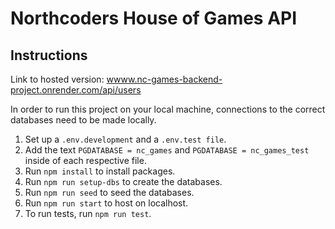 # Northcoders House of Games API

## Instructions

Link to hosted version: [wwww.nc-games-backend-project.onrender.com/api/users]()

In order to run this project on your local machine, connections to the correct databases need to be made locally.

1. Set up a `.env.development` and a `.env.test file`.
2. Add the text `PGDATABASE = nc_games` and `PGDATABASE = nc_games_test` inside of each respective file.
3. Run `npm install` to install packages.
4. Run `npm run setup-dbs` to create the databases.
5. Run `npm run seed` to seed the databases.
6. Run `npm run start` to host on localhost.
7. To run tests, run `npm run test`.
